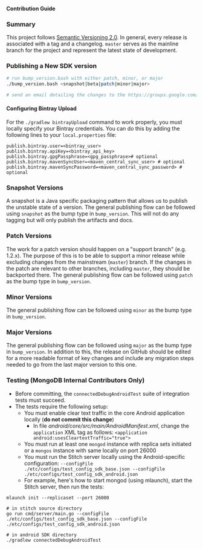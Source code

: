 #### Contribution Guide

### Summary

This project follows [Semantic Versioning 2.0](https://semver.org/). In general, every release is associated with a tag and a changelog. `master` serves as the mainline branch for the project and represent the latest state of development.

### Publishing a New SDK version
```bash
# run bump_version.bash with either patch, minor, or major
./bump_version.bash <snapshot|beta|patch|minor|major>

# send an email detailing the changes to the https://groups.google.com/d/forum/mongodb-stitch-announce mailing list
```

#### Configuring Bintray Upload
For the `./gradlew bintrayUpload` command to work properly, you must locally specify your Bintray credentials. You can do this by adding the following lines to your `local.properties` file:

```
publish.bintray.user=<bintray_user>
publish.bintray.apiKey=<bintray_api_key>
publish.bintray.gpgPassphrase=<gpg_passphrase># optional
publish.bintray.mavenSyncUser=<maven_central_sync_user> # optional
publish.bintray.mavenSyncPassword=<maven_central_sync_password> # optional
```

### Snapshot Versions

A snapshot is a Java specific packaging pattern that allows us to publish the unstable state of a version. The general publishing flow can be followed using `snapshot` as the bump type in `bump_version`. This will not do any tagging but will only publish the artifacts and docs.

### Patch Versions

The work for a patch version should happen on a "support branch" (e.g. 1.2.x). The purpose of this is to be able to support a minor release while excluding changes from the mainstream (`master`) branch. If the changes in the patch are relevant to other branches, including `master`, they should be backported there. The general publishing flow can be followed using `patch` as the bump type in `bump_version`.

### Minor Versions

The general publishing flow can be followed using `minor` as the bump type in `bump_version`.

### Major Versions

The general publishing flow can be followed using `major` as the bump type in `bump_version`. In addition to this, the release on GitHub should be edited for a more readable format of key changes and include any migration steps needed to go from the last major version to this one.

### Testing (MongoDB Internal Contributors Only)

* Before committing, the ```connectedDebugAndroidTest``` suite of integration tests must succeed.
* The tests require the following setup:
    * You must enable clear text traffic in the core Android application locally (**do not commit this change**)
        * In file *android/core/src/main/AndroidManifest.xml*, change the ```application``` XML tag as follows:
            ```<application android:usesCleartextTraffic="true">```
    * You must run at least one ```mongod``` instance with replica sets initiated or a ```mongos``` instance with same locally on port 26000
    * You must run the Stitch server locally using the Android-specific configuration:
        ```--configFile ./etc/configs/test_config_sdk_base.json --configFile ./etc/configs/test_config_sdk_android.json```
    * For example, here's how to start mongod (using mlaunch), start the Stitch server, then run the tests:
```
mlaunch init --replicaset --port 26000

# in stitch source directory
go run cmd/server/main.go --configFile ./etc/configs/test_config_sdk_base.json --configFile ./etc/configs/test_config_sdk_android.json

# in android SDK directory
./gradlew connectedDebugAndroidTest
```
